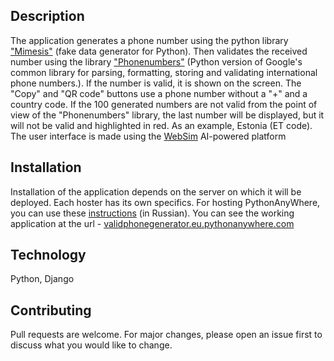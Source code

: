 ## Description
The application generates a phone number using the python library ["Mimesis"](https://mimesis.name/) (fake data generator for Python). Then validates the received number using the library ["Phonenumbers"](https://github.com/daviddrysdale/python-phonenumbers) (Python version of Google's common library for parsing, formatting, storing and validating international phone numbers.).
If the number is valid, it is shown on the screen. The "Copy" and "QR code" buttons use a phone number without a "+" and a country code.
If the 100 generated numbers are not valid from the point of view of the "Phonenumbers" library, the last number will be displayed, but it will not be valid and highlighted in red. As an example, Estonia (ET code).
The user interface is made using the [WebSim](https://websim.ai/) AI-powered platform

## Installation
Installation of the application depends on the server on which it will be deployed. Each hoster has its own specifics. 
For hosting PythonAnyWhere, you can use these [instructions](https://pressanybutton.ru/post/poleznye-instrumenty/razvorachivanie-django-proekta-na-pythonanywhere/) (in Russian). 
You can see the working application at the url - [validphonegenerator.eu.pythonanywhere.com](https://validphonegenerator.eu.pythonanywhere.com/)

## Technology
Python, Django

## Contributing
Pull requests are welcome. For major changes, please open an issue first
to discuss what you would like to change.
